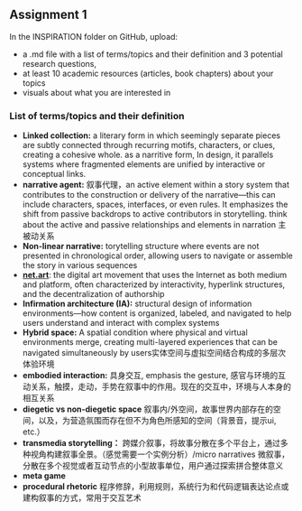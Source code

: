 ## Assignment 1
In the INSPIRATION folder on GitHub, upload:
- a .md file with a list of terms/topics and their definition and 3 potential research questions,
- at least 10 academic resources (articles, book chapters) about your topics
- visuals about what you are interested in


### List of terms/topics and their definition
- **Linked collection:** a literary form in which seemingly separate pieces are subtly connected through recurring motifs, characters, or clues, creating a cohesive whole. as a narritive form, In design, it parallels systems where fragmented elements are unified by interactive or conceptual links.
- **narrative agent:** 叙事代理，an active element within a story system that contributes to the construction or delivery of the narrative—this can include characters, spaces, interfaces, or even rules. It emphasizes the shift from passive backdrops to active contributors in storytelling. think about the active and passive relationships and elements in narration 主被动关系
- **Non-linear narrative:** torytelling structure where events are not presented in chronological order, allowing users to navigate or assemble the story in various sequences
- [**net.art**](https://en.wikipedia.org/wiki/Net.art): the digital art movement that uses the Internet as both medium and platform, often characterized by interactivity, hyperlink structures, and the decentralization of authorship
- **Infirmation architecture (IA):** structural design of information environments—how content is organized, labeled, and navigated to help users understand and interact with complex systems
- **Hybrid space:** A spatial condition where physical and virtual environments merge, creating multi-layered experiences that can be navigated simultaneously by users实体空间与虚拟空间结合构成的多层次体验环境
- **embodied interaction:** 具身交互, emphasis the gesture, 感官与环境的互动关系，触摸，走动，手势在叙事中的作用。现在的交互中，环境与人本身的相互关系
- **diegetic vs non-diegetic space** 叙事内/外空间，故事世界内部存在的空间，以及，为营造氛围而存在但不为角色所感知的空间（背景音，提示ui, etc.）
- **transmedia storytelling：** 跨媒介叙事，将故事分散在多个平台上，通过多种视角构建叙事全景。（感觉需要一个实例分析）/micro narratives 微叙事，分散在多个视觉或者互动节点的小型故事单位，用户通过探索拼合整体意义
- **meta game**
- **procedural rhetoric** 程序修辞，利用规则，系统行为和代码逻辑表达论点或建构叙事的方式，常用于交互艺术


